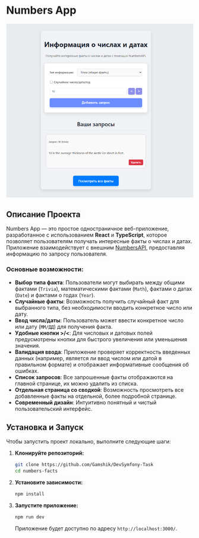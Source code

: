 # Numbers App

![Скриншот главной страницы Numbers App](app-preview.png)

## Описание Проекта

Numbers App — это простое одностраничное веб-приложение, разработанное с использованием **React** и **TypeScript**, которое позволяет пользователям получать интересные факты о числах и датах. Приложение взаимодействует с внешним [NumbersAPI](http://numbersapi.com), предоставляя информацию по запросу пользователя.

### Основные возможности:

- **Выбор типа факта**: Пользователи могут выбирать между общими фактами (`Trivia`), математическими фактами (`Math`), фактами о датах (`Date`) и фактами о годах (`Year`).
- **Случайные факты**: Возможность получить случайный факт для выбранного типа, без необходимости вводить конкретное число или дату.
- **Ввод числа/даты**: Пользователь может ввести конкретное число или дату (`ММ/ДД`) для получения факта.
- **Удобные кнопки >/<**: Для числовых и датовых полей предусмотрены кнопки для быстрого увеличения или уменьшения значения.
- **Валидация ввода**: Приложение проверяет корректность введенных данных (например, является ли ввод числом или датой в правильном формате) и отображает информативные сообщения об ошибках.
- **Список запросов**: Все запрошенные факты отображаются на главной странице, их можно удалить из списка.
- **Отдельная страница со сводкой**: Возможность просмотреть все добавленные факты на отдельной, более подробной странице.
- **Современный дизайн**: Интуитивно понятный и чистый пользовательский интерфейс.

## Установка и Запуск

Чтобы запустить проект локально, выполните следующие шаги:

1.  **Клонируйте репозиторий:**
    ```bash
    git clone https://github.com/Gamshik/DevSymfony-Task
    cd numbers-facts
    ```
2.  **Установите зависимости:**
    ```bash
    npm install
    ```
3.  **Запустите приложение:**
    ```bash
    npm run dev
    ```
    Приложение будет доступно по адресу `http://localhost:3000/`.
